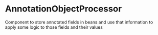 # AnnotationObjectProcessor

Component to store annotated fields in beans and use that information to apply some logic to those fields and their values